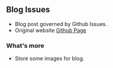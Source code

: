 ## Blog Issues
- Blog post governed by Github Issues.
- Original website [Github Page](http://zjs1224522500.github.io)

### What's more
- Store some images for blog.
